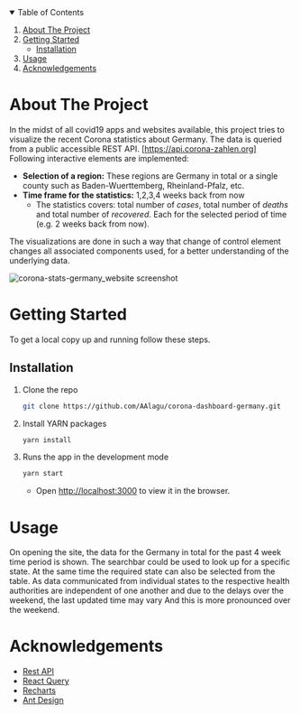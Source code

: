 
<!-- TABLE OF CONTENTS -->
<details open="open">
  <summary>Table of Contents</summary>
  <ol>
    <li>
      <a href="#about-the-project">About The Project</a>
    </li>
    <li>
      <a href="#getting-started">Getting Started</a>
      <ul>
        <li><a href="#installation">Installation</a></li>
      </ul>
    </li>
    <li><a href="#usage">Usage</a></li>
    <li><a href="#acknowledgements">Acknowledgements</a></li>
  </ol>
</details>

# About The Project

In the midst of all covid19 apps and websites available, this project tries to visualize the recent Corona statistics about Germany.
The data is queried from a public accessible REST API. [https://api.corona-zahlen.org]
Following interactive elements are implemented:

* **Selection of a region:** These regions are Germany in total or a single county such as Baden-Wuerttemberg, Rheinland-Pfalz, etc.
* **Time frame for the statistics:** 1,2,3,4 weeks back from now
   * The statistics covers: total number of *cases*, total number of *deaths* and total number of *recovered*. Each for the selected period of time (e.g. 2 weeks back from now).

The visualizations are done in such a way that change of control element changes all associated components used, for a better understanding of the underlying data.

![corona-stats-germany_website screenshot](https://user-images.githubusercontent.com/46843674/129482101-ad7fd8b5-bc9b-495b-9036-e275cc5f7c97.png)

# Getting Started 
To get a local copy up and running follow these steps.

## Installation

1. Clone the repo     
     ```sh
     git clone https://github.com/AAlagu/corona-dashboard-germany.git 
     ```      
3. Install YARN packages
      ```sh
      yarn install 
      ```
      
3. Runs the app in the development mode
      ```sh 
      yarn start 
      ```
    * Open [http://localhost:3000](http://localhost:3000) to view it in the browser.

# Usage
On opening the site, the data for the Germany in total for the past 4 week time period is shown.
The searchbar could be used to look up for a specific state. At the same time the required state can also be selected from the table.
As data communicated from individual states to the respective health authorities are independent of one another and due to the delays over the weekend, the last updated time may vary And this is more pronounced over the weekend. 

# Acknowledgements
  * [Rest API](https://api.corona-zahlen.org)
  * [React Query](https://react-query.tanstack.com/)
  * [Recharts](https://recharts.org/)
  * [Ant Design](https://ant.design/)
